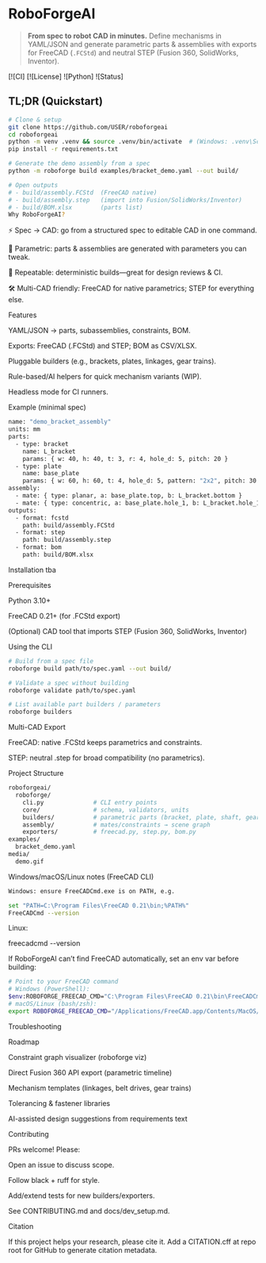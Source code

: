 # RoboForgeAI
> **From spec to robot CAD in minutes.** Define mechanisms in YAML/JSON and generate parametric parts & assemblies with exports for FreeCAD (`.FCStd`) and neutral STEP (Fusion 360, SolidWorks, Inventor).

[![CI]
[![License]
![Python]
![Status]

## TL;DR (Quickstart)
```bash
# Clone & setup
git clone https://github.com/USER/roboforgeai
cd roboforgeai
python -m venv .venv && source .venv/bin/activate  # (Windows: .venv\Scripts\activate)
pip install -r requirements.txt

# Generate the demo assembly from a spec
python -m roboforge build examples/bracket_demo.yaml --out build/

# Open outputs
# - build/assembly.FCStd  (FreeCAD native)
# - build/assembly.step   (import into Fusion/SolidWorks/Inventor)
# - build/BOM.xlsx        (parts list)
Why RoboForgeAI?
```

⚡ Spec → CAD: go from a structured spec to editable CAD in one command.

🧩 Parametric: parts & assemblies are generated with parameters you can tweak.

🔁 Repeatable: deterministic builds—great for design reviews & CI.

🛠️ Multi-CAD friendly: FreeCAD for native parametrics; STEP for everything else.

Features

YAML/JSON → parts, subassemblies, constraints, BOM.

Exports: FreeCAD (.FCStd) and STEP; BOM as CSV/XLSX.

Pluggable builders (e.g., brackets, plates, linkages, gear trains).

Rule-based/AI helpers for quick mechanism variants (WIP).

Headless mode for CI runners.

Example (minimal spec)
```bash
name: "demo_bracket_assembly"
units: mm
parts:
  - type: bracket
    name: L_bracket
    params: { w: 40, h: 40, t: 3, r: 4, hole_d: 5, pitch: 20 }
  - type: plate
    name: base_plate
    params: { w: 60, h: 60, t: 4, hole_d: 5, pattern: "2x2", pitch: 30 }
assembly:
  - mate: { type: planar, a: base_plate.top, b: L_bracket.bottom }
  - mate: { type: concentric, a: base_plate.hole_1, b: L_bracket.hole_1 }
outputs:
  - format: fcstd
    path: build/assembly.FCStd
  - format: step
    path: build/assembly.step
  - format: bom
    path: build/BOM.xlsx
```

Installation
tba


Prerequisites

Python 3.10+

FreeCAD 0.21+ (for .FCStd export)

(Optional) CAD tool that imports STEP (Fusion 360, SolidWorks, Inventor)

Using the CLI
```bash
# Build from a spec file
roboforge build path/to/spec.yaml --out build/

# Validate a spec without building
roboforge validate path/to/spec.yaml

# List available part builders / parameters
roboforge builders
```

Multi-CAD Export

FreeCAD: native .FCStd keeps parametrics and constraints.

STEP: neutral .step for broad compatibility (no parametrics).

Project Structure
```bash
roboforgeai/
  roboforge/
    cli.py              # CLI entry points
    core/               # schema, validators, units
    builders/           # parametric parts (bracket, plate, shaft, gears, etc.)
    assembly/           # mates/constraints → scene graph
    exporters/          # freecad.py, step.py, bom.py
examples/
  bracket_demo.yaml
media/
  demo.gif
```
Windows/macOS/Linux notes (FreeCAD CLI)
```bash
Windows: ensure FreeCADCmd.exe is on PATH, e.g.

set "PATH=C:\Program Files\FreeCAD 0.21\bin;%PATH%"
FreeCADCmd --version
```
Linux:

freecadcmd --version


If RoboForgeAI can’t find FreeCAD automatically, set an env var before building:
```bash
# Point to your FreeCAD command
# Windows (PowerShell):
$env:ROBOFORGE_FREECAD_CMD="C:\Program Files\FreeCAD 0.21\bin\FreeCADCmd.exe"
# macOS/Linux (bash/zsh):
export ROBOFORGE_FREECAD_CMD="/Applications/FreeCAD.app/Contents/MacOS/FreeCADCmd"
```
Troubleshooting


Roadmap

Constraint graph visualizer (roboforge viz)

Direct Fusion 360 API export (parametric timeline)

Mechanism templates (linkages, belt drives, gear trains)

Tolerancing & fastener libraries

AI-assisted design suggestions from requirements text

Contributing

PRs welcome! Please:

Open an issue to discuss scope.

Follow black + ruff for style.

Add/extend tests for new builders/exporters.

See CONTRIBUTING.md and docs/dev_setup.md.

Citation

If this project helps your research, please cite it. Add a CITATION.cff at repo root for GitHub to generate citation metadata.
